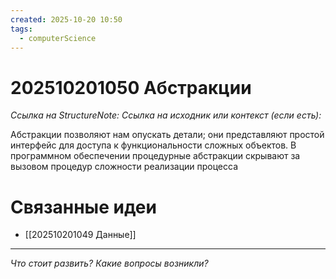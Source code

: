 ```yaml
---
created: 2025-10-20 10:50
tags:
  - computerScience
---
```

# 202510201050 Абстракции

*Ссылка на StructureNote:*
*Ссылка на исходник или контекст (если есть):* 

Абстракции позволяют нам опускать детали; они представляют простой интерфейс для доступа к функциональности сложных объектов. В программном обеспечении процедурные абстракции скрывают за вызовом процедур сложности реализации процесса

# Связанные идеи
-  [[202510201049 Данные]]
---

*Что стоит развить? Какие вопросы возникли?*
